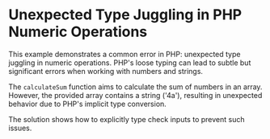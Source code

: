 # Unexpected Type Juggling in PHP Numeric Operations

This example demonstrates a common error in PHP: unexpected type juggling in numeric operations. PHP's loose typing can lead to subtle but significant errors when working with numbers and strings.

The `calculateSum` function aims to calculate the sum of numbers in an array. However, the provided array contains a string ('4a'), resulting in unexpected behavior due to PHP's implicit type conversion.

The solution shows how to explicitly type check inputs to prevent such issues.